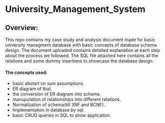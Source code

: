 # University_Management_System

## Overview:
This repo contains my case study and analysis document made for basic university managment database with basic concepts of database schema design.
The document uploaded contains detailed explanation at each step about the process we followed.
The SQL file attached here contains all the relations and some dummy insertions to showcase the database design.

#### The concepts used:
* basic abstart on sum assumptions.
* ER diagram of that.
* the conversion of ER diagram into schema.
* manupulation of relationships into different relations.
* Normalization of schema(till 3NF and BCNF).
* Implementation in database by sql.
* basic CRUD queries in SQL to show application.
